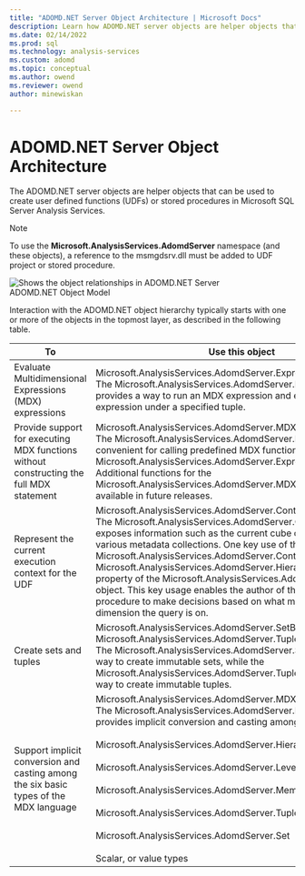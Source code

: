 ```yaml
---
title: "ADOMD.NET Server Object Architecture | Microsoft Docs"
description: Learn how ADOMD.NET server objects are helper objects that can be used to create user defined functions (UDFs) or stored procedures in Microsoft SQL Server Analysis Services.
ms.date: 02/14/2022
ms.prod: sql
ms.technology: analysis-services
ms.custom: adomd
ms.topic: conceptual
ms.author: owend
ms.reviewer: owend
author: minewiskan

---
```

# ADOMD.NET Server Object Architecture
  The ADOMD.NET server objects are helper objects that can be used to create user defined functions (UDFs) or stored procedures in Microsoft SQL Server Analysis Services.  
  
> [!NOTE]  
>  To use the **Microsoft.AnalysisServices.AdomdServer** namespace (and these objects), a reference to the msmgdsrv.dll must be added to UDF project or stored procedure.  
  
 ![Shows the object relationships in ADOMD.NET Server](media/adomdnetserverobjectmodel.png "Shows the object relationships in ADOMD.NET Server")  
ADOMD.NET Object Model  
  
 Interaction with the ADOMD.NET object hierarchy typically starts with one or more of the objects in the topmost layer, as described in the following table.  
  
|To|Use this object|  
|--------|---------------------|  
|Evaluate Multidimensional Expressions (MDX) expressions|Microsoft.AnalysisServices.AdomdServer.Expression<br /> The Microsoft.AnalysisServices.AdomdServer.Expression object provides a way to run an MDX expression and evaluate that expression under a specified tuple.|  
|Provide support for executing MDX functions without constructing the full MDX statement|Microsoft.AnalysisServices.AdomdServer.MDX<br /> The Microsoft.AnalysisServices.AdomdServer.MDX object is convenient for calling predefined MDX functions without using the Microsoft.AnalysisServices.AdomdServer.Expression object. Additional functions for the Microsoft.AnalysisServices.AdomdServer.MDX object should be available in future releases.|  
|Represent the current execution context for the UDF|Microsoft.AnalysisServices.AdomdServer.Context<br /> The Microsoft.AnalysisServices.AdomdServer.Context object exposes information such as the current cube or mining model and various metadata collections. One key use of the Microsoft.AnalysisServices.AdomdServer.Context object is the Microsoft.AnalysisServices.AdomdServer.Hierarchy.CurrentMember property of the Microsoft.AnalysisServices.AdomdServer.Hierarchy object. This key usage enables the author of the UDF or stored procedure to make decisions based on what member from a certain dimension the query is on.|  
|Create sets and tuples|Microsoft.AnalysisServices.AdomdServer.SetBuilder, Microsoft.AnalysisServices.AdomdServer.TupleBuilder<br /> The Microsoft.AnalysisServices.AdomdServer.SetBuilder provides a way to create immutable sets, while the Microsoft.AnalysisServices.AdomdServer.TupleBuilder provides a way to create immutable tuples.|  
|Support implicit conversion and casting among the six basic types of the MDX language|Microsoft.AnalysisServices.AdomdServer.MDXValue<br /> The Microsoft.AnalysisServices.AdomdServer.MDXValue object provides implicit conversion and casting among the following types:<br /><br /> Microsoft.AnalysisServices.AdomdServer.Hierarchy<br /><br /> Microsoft.AnalysisServices.AdomdServer.Level<br /><br /> Microsoft.AnalysisServices.AdomdServer.Member<br /><br /> Microsoft.AnalysisServices.AdomdServer.Tuple<br /><br /> Microsoft.AnalysisServices.AdomdServer.Set<br /><br /> Scalar, or value types|